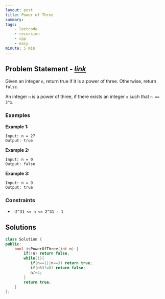 ```yaml
---
layout: post
title: Power of Three                       
summary:
tags:
    - leetcode
    - recursion
    - cpp
    - easy
minute: 5 min
---
```


## Problem Statement - [*link*](https://leetcode.com/problems/power-of-three/)  

Given an integer `n`, return true if it is a power of three. Otherwise, return `false`.

An integer `n` is a power of three, if there exists an integer `x` such that `n == 3^x`.


### Examples


**Example 1:**   
```
Input: n = 27
Output: true
```

**Example 2:**   
```
Input: n = 0
Output: false
```

**Example 3:**   
```
Input: n = 9
Output: true
```

### Constraints

+ `-2^31 <= n <= 2^31 - 1`

## Solutions

```cpp
class Solution {
public:
    bool isPowerOfThree(int n) {
        if(!n) return false;
        while(1){
           if(n==1||n==3) return true;
           if(n%3!=0) return false;
           n/=3;
        } 
        return true;
    }
};
```

